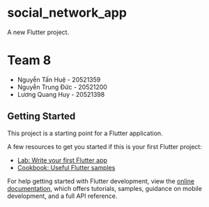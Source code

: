 # social_network_app

A new Flutter project.

# Team 8
- Nguyễn Tấn Huệ - 20521359
- Nguyễn Trung Đức - 20521200
- Lương Quang Huy - 20521398

## Getting Started

This project is a starting point for a Flutter application.

A few resources to get you started if this is your first Flutter project:

- [Lab: Write your first Flutter app](https://docs.flutter.dev/get-started/codelab)
- [Cookbook: Useful Flutter samples](https://docs.flutter.dev/cookbook)

For help getting started with Flutter development, view the
[online documentation](https://docs.flutter.dev/), which offers tutorials,
samples, guidance on mobile development, and a full API reference.

